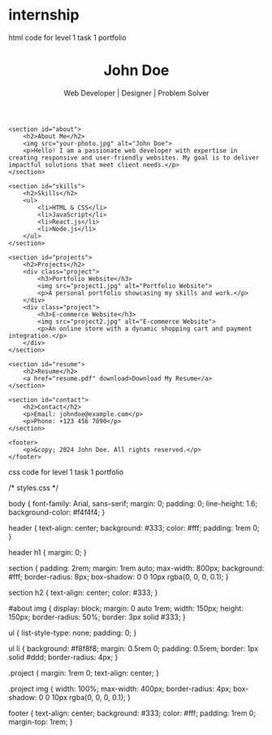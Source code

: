 # internship
html code for level 1 task 1 portfolio

<!DOCTYPE html>
<html lang="en">
<head>
    <meta charset="UTF-8">
    <meta name="viewport" content="width=device-width, initial-scale=1.0">
    <title>Personal Portfolio</title>
    <link rel="stylesheet" href="styles.css">
</head>
<body>
    <header>
        <h1>John Doe</h1>
        <p>Web Developer | Designer | Problem Solver</p>
    </header>

    <section id="about">
        <h2>About Me</h2>
        <img src="your-photo.jpg" alt="John Doe">
        <p>Hello! I am a passionate web developer with expertise in creating responsive and user-friendly websites. My goal is to deliver impactful solutions that meet client needs.</p>
    </section>

    <section id="skills">
        <h2>Skills</h2>
        <ul>
            <li>HTML & CSS</li>
            <li>JavaScript</li>
            <li>React.js</li>
            <li>Node.js</li>
        </ul>
    </section>

    <section id="projects">
        <h2>Projects</h2>
        <div class="project">
            <h3>Portfolio Website</h3>
            <img src="project1.jpg" alt="Portfolio Website">
            <p>A personal portfolio showcasing my skills and work.</p>
        </div>
        <div class="project">
            <h3>E-commerce Website</h3>
            <img src="project2.jpg" alt="E-commerce Website">
            <p>An online store with a dynamic shopping cart and payment integration.</p>
        </div>
    </section>

    <section id="resume">
        <h2>Resume</h2>
        <a href="resume.pdf" download>Download My Resume</a>
    </section>

    <section id="contact">
        <h2>Contact</h2>
        <p>Email: johndoe@example.com</p>
        <p>Phone: +123 456 7890</p>
    </section>

    <footer>
        <p>&copy; 2024 John Doe. All rights reserved.</p>
    </footer>
</body>
</html>

css code for level 1 task 1 portfolio

 /* styles.css */

body {
    font-family: Arial, sans-serif;
    margin: 0;
    padding: 0;
    line-height: 1.6;
    background-color: #f4f4f4;
}

header {
    text-align: center;
    background: #333;
    color: #fff;
    padding: 1rem 0;
}

header h1 {
    margin: 0;
}

section {
    padding: 2rem;
    margin: 1rem auto;
    max-width: 800px;
    background: #fff;
    border-radius: 8px;
    box-shadow: 0 0 10px rgba(0, 0, 0, 0.1);
}

section h2 {
    text-align: center;
    color: #333;
}

#about img {
    display: block;
    margin: 0 auto 1rem;
    width: 150px;
    height: 150px;
    border-radius: 50%;
    border: 3px solid #333;
}

ul {
    list-style-type: none;
    padding: 0;
}

ul li {
    background: #f8f8f8;
    margin: 0.5rem 0;
    padding: 0.5rem;
    border: 1px solid #ddd;
    border-radius: 4px;
}

.project {
    margin: 1rem 0;
    text-align: center;
}

.project img {
    width: 100%;
    max-width: 400px;
    border-radius: 4px;
    box-shadow: 0 0 10px rgba(0, 0, 0, 0.1);
}

footer {
    text-align: center;
    background: #333;
    color: #fff;
    padding: 1rem 0;
    margin-top: 1rem;
}
